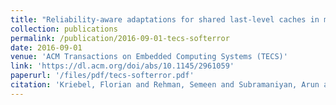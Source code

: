 ```yaml
---
title: "Reliability-aware adaptations for shared last-level caches in multi-cores"
collection: publications
permalink: /publication/2016-09-01-tecs-softerror
date: 2016-09-01
venue: 'ACM Transactions on Embedded Computing Systems (TECS)'
link: 'https://dl.acm.org/doi/abs/10.1145/2961059'
paperurl: '/files/pdf/tecs-softerror.pdf'
citation: 'Kriebel, Florian and Rehman, Semeen and Subramaniyan, Arun and Ahandagbe, Segnon Jean Bruno and Shafique, Muhammad and Henkel, Joerg. 2016. &quot;Reliability-aware adaptations for shared last-level caches in multi-cores&quot; <i>ACM Transactions on Embedded Computing Systems (TECS)</i> doi: 10.1145/2961059'
---
```

